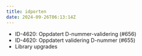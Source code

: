 ```yaml
---
title: idporten
date: 2024-09-26T06:13:14Z
---
```

- ID-4620: Oppdatert D-nummer-validering (#656)
- ID-4620: Oppdatert validering D-nummer (#655)
- Library upgrades

